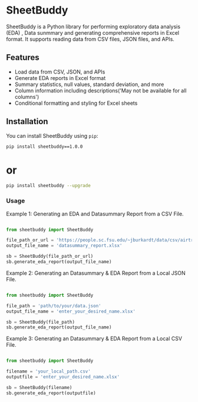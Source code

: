 
# SheetBuddy

SheetBuddy is a Python library for performing exploratory data analysis (EDA) , Data sunmmary  and generating comprehensive reports in Excel format. It supports reading data from CSV files, JSON files, and APIs.

## Features

- Load data from CSV, JSON, and APIs
- Generate EDA reports in Excel format
- Summary statistics, null values, standard deviation, and more
- Column information including descriptions('May not be available for all columns')
- Conditional formatting and styling for Excel sheets

## Installation

You can install SheetBuddy using `pip`:

```bash
pip install sheetbuddy==1.0.0
```
# or
```bash
pip install sheetbuddy --upgrade
```

### Usage

Example 1: Generating an  EDA and Datasummary Report from a CSV File.


```python

from sheetbuddy import SheetBuddy 

file_path_or_url = 'https://people.sc.fsu.edu/~jburkardt/data/csv/airtravel.csv'
output_file_name = 'datasummary_report.xlsx'

sb = SheetBuddy(file_path_or_url)
sb.generate_eda_report(output_file_name)
```



Example 2: Generating an Datasummary & EDA Report from a Local JSON File.

```python

from sheetbuddy import SheetBuddy

file_path = 'path/to/your/data.json'
output_file_name = 'enter_your_desired_name.xlsx'

sb = SheetBuddy(file_path)
sb.generate_eda_report(output_file_name)

```
Example 3: Generating an Datasummary & EDA Report from a Local CSV File.

```python

from sheetbuddy import SheetBuddy

filename = 'your_local_path.csv'
outputfile = 'enter_your_desired_name.xlsx'

sb = SheetBuddy(filename)
sb.generate_eda_report(outputfile)

```
